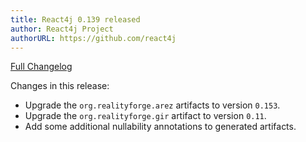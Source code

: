 ```yaml
---
title: React4j 0.139 released
author: React4j Project
authorURL: https://github.com/react4j
---
```


[Full Changelog](https://github.com/react4j/react4j/compare/v0.138...v0.139)

Changes in this release:

* Upgrade the `org.realityforge.arez` artifacts to version `0.153`.
* Upgrade the `org.realityforge.gir` artifact to version `0.11`.
* Add some additional nullability annotations to generated artifacts.
